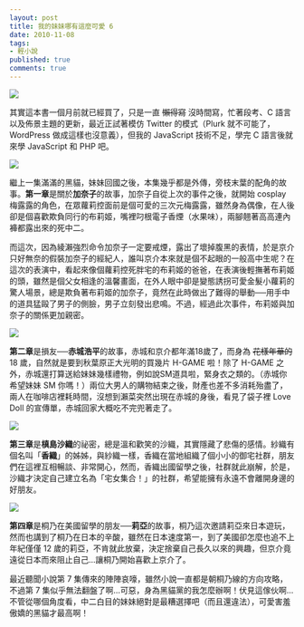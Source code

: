 ```yaml
---
layout: post
title: 我的妹妹哪有這麼可愛 6
date: 2010-11-08
tags:
- 輕小說
published: true
comments: true
---
```

![](http://i.minus.com/ipxUZ8LnIRV8Y.jpg)

其實這本書一個月前就已經買了，只是一直 <del>懶得寫</del> 沒時間寫，忙著段考、C 語言以及佈景主題的更新，最近正試著模仿 Twitter 的模式（Plurk 就不可能了，WordPress 做成這樣也沒意義），但我的 JavaScript 技術不足，學完 C 語言後就來學 JavaScript 和 PHP 吧。

<!--more-->

![](http://i.minus.com/iSVBW3gwkINDh.jpg)

繼上一集滿滿的黑貓，妹妹回國之後，本集幾乎都是外傳，旁枝末葉的配角的故事。**第一章**是關於**加奈子**的故事，加奈子自從上次的事件之後，就開始 cosplay 梅露露的角色，在眾蘿莉控面前是個可愛的三次元梅露露，雖然身為偶像，在人後卻是個喜歡欺負同行的布莉姬，嘴裡叼根電子香煙（水果味），兩腳翹著高高連內褲都露出來的死中二。

而這次，因為綾瀨強烈命令加奈子一定要戒煙，露出了壞掉腹黑的表情，於是京介只好無奈的假裝加奈子的經紀人，誰叫京介本來就是個不起眼的一般高中生呢？在這次的表演中，看起來像個蘿莉控死胖宅的布莉姬的爸爸，在表演後輕撫著布莉姬的頭，雖然是個父女相逢的溫馨畫面，在外人眼中卻是變態誘拐可愛金髮小蘿莉的驚人場景，總是欺負著布莉姬的加奈子，竟然在此時做出了難得的舉動──用手中的道具猛毆了男子的側臉，男子立刻發出悲鳴。不過，經過此次事件，布莉姬與加奈子的關係更加親密。

![](http://i.minus.com/ibwSS0N9LxwrCn.jpg)

**第二章**是損友──**赤城浩平**的故事，赤城和京介都年滿18歲了，而身為 <del>花樣年華的</del> 18 歲，自然就是要到秋葉原正大光明的買幾片 H-GAME 啦！除了 H-GAME 之外，赤城還打算送給妹妹幾樣禮物，例如說SM道具啦，緊身衣之類的。（赤城你希望妹妹 SM 你嗎！）兩位大男人的購物結束之後，財產也差不多消耗殆盡了，兩人在咖啡店裡耗時間，沒想到瀨菜突然出現在赤城的身後，看見了袋子裡 Love Doll 的宣傳單，赤城回家大概吃不完兜著走了。

![](http://i.minus.com/i1vyTTPhgRf0S.jpg)

**第三章**是**槙島沙織**的祕密，總是溫和歡笑的沙織，其實隱藏了悲傷的感情。紗織有個名叫「**香織**」的姊姊，與紗織一樣，香織在當地組織了個小小的御宅社群，朋友們在這裡互相暢談、非常開心，然而，香織出國留學之後，社群就此崩解，於是，沙織才決定自己建立名為「宅女集合！」的社群，希望能擁有永遠不會離開身邊的好朋友。

![](http://i.minus.com/injiNpBl1PGbH.jpg)

**第四章**是桐乃在美國留學的朋友──**莉亞**的故事，桐乃這次邀請莉亞來日本遊玩，然而也講到了桐乃在日本的辛酸，雖然在日本速度第一，到了美國卻怎麼也追不上年紀僅僅 12 歲的莉亞，不肯就此放棄，決定捨棄自己長久以來的興趣，但京介竟遠從日本而來阻止自己...讓桐乃開始喜歡上京介了。

最近聽聞小說第 7 集傳來的陣陣哀嚎，雖然小說一直都是朝桐乃線的方向攻略，不過第 7 集似乎無法翻盤了啊...可惡，身為黑貓黨的我怎麼辦啊！伏見這傢伙啊...不管從哪個角度看，中二白目的妹妹絕對是最糟選擇吧（而且還違法），可愛害羞傲嬌的黑貓才最高啊！
